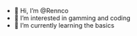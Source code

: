 - 👋 Hi, I’m @Rennco
- 👀 I’m interested in gamming and coding 
- 🌱 I’m currently learning the basics

<!---
Rennco/Rennco is a ✨ special ✨ repository because its `README.md` (this file) appears on your GitHub profile.
You can click the Preview link to take a look at your changes.
--->
